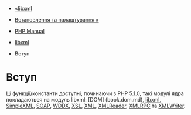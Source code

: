 - [«libxml](book.libxml.md)
- [Встановлення та налаштування »](libxml.setup.md)

- [PHP Manual](index.md)
- [libxml](book.libxml.md)
-   Вступ

# Вступ

Ці функції/константи доступні, починаючи з PHP 5.1.0, такі модулі
ядра покладаються на модуль libxml: [DOM] (book.dom.md),
[libxml](book.libxml.md), [SimpleXML](book.simplexml.md),
[SOAP](book.soap.md), [WDDX](book.wddx.md), [XSL](book.xsl.md),
[XML](book.xml.md), [XMLReader](book.xmlreader.md),
[XMLRPC](book.xmlrpc.md) та [XMLWriter](book.xmlwriter.md).
